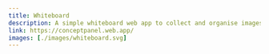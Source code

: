 ```yaml
---
title: Whiteboard
description: A simple whiteboard web app to collect and organise images and text.
link: https://conceptpanel.web.app/
images: [./images/whiteboard.svg]
---
```


